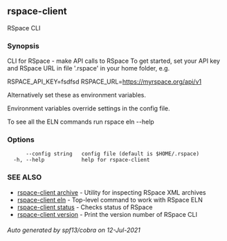 ## rspace-client

RSpace CLI

### Synopsis

CLI for RSpace - make API calls to RSpace
To get started, set your API key and RSpace URL in file '.rspace' in your home folder, e.g.

RSPACE_API_KEY=fsdfsd
RSPACE_URL=https://myrspace.org/api/v1
	
Alternatively set these as environment variables.

Environment variables override settings in the config file.

To see all the ELN commands run rspace eln --help


### Options

```
      --config string   config file (default is $HOME/.rspace)
  -h, --help            help for rspace-client
```

### SEE ALSO

* [rspace-client archive](rspace-client_archive.md)	 - Utility for inspecting RSpace XML archives
* [rspace-client eln](rspace-client_eln.md)	 - Top-level command to work with RSpace ELN
* [rspace-client status](rspace-client_status.md)	 - Checks status of RSpace
* [rspace-client version](rspace-client_version.md)	 - Print the version number of RSpace CLI

###### Auto generated by spf13/cobra on 12-Jul-2021
